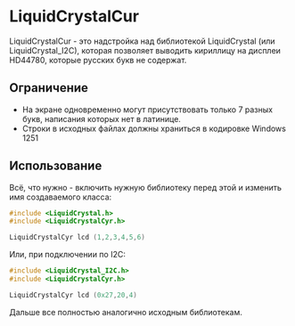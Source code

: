 # LiquidCrystalCur

LiquidCrystalCur - это надстройка над библиотекой LiquidCrystal (или LiquidCrystal_I2C), которая позволяет выводить кириллицу на дисплеи HD44780, которые русских букв не содержат.


## Ограничение

* На экране одновременно могут присутствовать только 7 разных букв, написания которых нет в латинице. 
* Строки в исходных файлах должны храниться в кодировке Windows 1251

## Использование

Всё, что нужно - включить нужную библиотеку перед этой и изменить имя создаваемого класса:

```cpp
#include <LiquidCrystal.h>
#include <LiquidCrystalCyr.h>

LiquidCrystalCyr lcd (1,2,3,4,5,6)
```

Или, при подключении по I2C:

```cpp
#include <LiquidCrystal_I2C.h>
#include <LiquidCrystalCyr.h>

LiquidCrystalCyr lcd (0x27,20,4)
```
Дальше все полностью аналогично исходным библиотекам.
